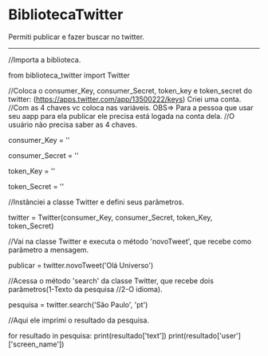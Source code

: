 # BibliotecaTwitter
Permiti publicar e fazer buscar no twitter.


---------------------------------------------------------

//Importa a biblioteca.

from biblioteca_twitter import Twitter

//Coloca o consumer_Key, consumer_Secret, token_key e token_secret do twitter: (https://apps.twitter.com/app/13500222/keys) Criei uma conta.
//Com as 4 chaves vc coloca nas variáveis. OBS=> Para a pessoa que usar seu aapp para ela publicar ele precisa está logada na conta dela.
//O usuário não precisa saber as 4 chaves.

consumer_Key = ''

consumer_Secret = ''

token_Key = ''

token_Secret = ''

//Instânciei a classe Twitter e defini seus parâmetros.

twitter = Twitter(consumer_Key, consumer_Secret, token_Key, token_Secret)

//Vai na classe Twitter e executa o método 'novoTweet', que recebe como parâmetro a mensagem.

publicar = twitter.novoTweet('Olá Universo')

//Acessa o método 'search' da classe Twitter, que recebe dois parâmetros(1-Texto da pesquisa
//2-O idioma).

pesquisa = twitter.search('São Paulo', 'pt')

//Aqui ele imprimi o resultado da pesquisa.

for resultado in pesquisa:
    print(resultado['text'])
    print(resultado['user']['screen_name'])
